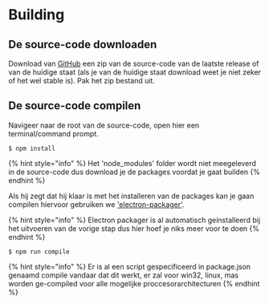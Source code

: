# Building

## De source-code downloaden

Download van [GitHub](https://github.com/112batman/EnergieData) een zip van de source-code van de laatste release of van de huidige staat \(als je van de huidige staat download weet je niet zeker of het wel stable is\). Pak het zip bestand uit.

## De source-code compilen

Navigeer naar de root van de source-code, open hier een terminal/command prompt. 

```
$ npm install
```

{% hint style="info" %}
Het 'node\_modules' folder wordt niet meegeleverd in de source-code dus download je de packages voordat je gaat builden
{% endhint %}

Als hij zegt dat hij klaar is met het installeren van de packages kan je gaan compilen hiervoor gebruiken we ['electron-packager'](https://github.com/electron/electron-packager).

{% hint style="info" %}
Electron packager is al automatisch geinstalleerd bij het uitvoeren van de vorige stap dus hier hoef je niks meer voor te doen
{% endhint %}

```text
$ npm run compile
```

{% hint style="info" %}
Er is al een script gespecificeerd in package.json genaamd compile vandaar dat dit werkt, er zal voor win32, linux, mas worden ge-compiled voor alle mogelijke proccesorarchitecturen
{% endhint %}



